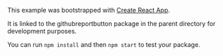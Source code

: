 This example was bootstrapped with [Create React App](https://github.com/facebook/create-react-app).

It is linked to the githubreportbutton package in the parent directory for development purposes.

You can run `npm install` and then `npm start` to test your package.
